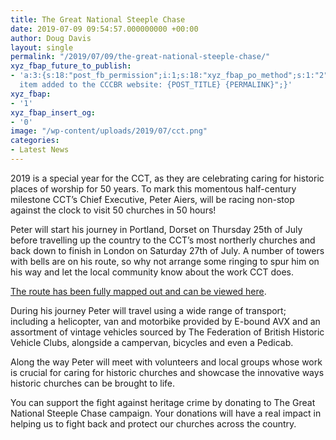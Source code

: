 ```yaml
---
title: The Great National Steeple Chase
date: 2019-07-09 09:54:57.000000000 +00:00
author: Doug Davis
layout: single
permalink: "/2019/07/09/the-great-national-steeple-chase/"
xyz_fbap_future_to_publish:
- 'a:3:{s:18:"post_fb_permission";i:1;s:18:"xyz_fbap_po_method";s:1:"2";s:16:"xyz_fbap_message";s:62:"News
  item added to the CCCBR website: {POST_TITLE} {PERMALINK}";}'
xyz_fbap:
- '1'
xyz_fbap_insert_og:
- '0'
image: "/wp-content/uploads/2019/07/cct.png"
categories:
- Latest News
---
```

2019 is a special year for the CCT, as they are celebrating caring for historic places of worship for 50 years. To mark this momentous half-century milestone CCT’s Chief Executive, Peter Aiers, will be racing non-stop against the clock to visit 50 churches in 50 hours!

Peter will start his journey in Portland, Dorset on Thursday 25th of July before travelling up the country to the CCT’s most northerly churches and back down to finish in London on Saturday 27th of July. A number of towers with bells are on his route, so why not arrange some ringing to spur him on his way and let the local community know about the work CCT does.

<a href="https://www.visitchurches.org.uk/steeple-chase.html" target="_blank" rel="noopener noreferrer">The route has been fully mapped out and can be viewed here</a>.

During his journey Peter will travel using a wide range of transport; including a helicopter, van and motorbike provided by E-bound AVX and an assortment of vintage vehicles sourced by The Federation of British Historic Vehicle Clubs, alongside a campervan, bicycles and even a Pedicab.

Along the way Peter will meet with volunteers and local groups whose work is crucial for caring for historic churches and showcase the innovative ways historic churches can be brought to life.

You can support the fight against heritage crime by donating to The Great National Steeple Chase campaign. Your donations will have a real impact in helping us to fight back and protect our churches across the country.
